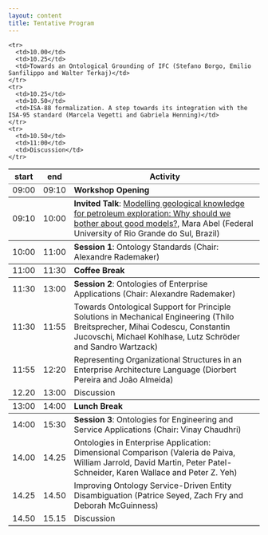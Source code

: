 ```yaml
---
layout: content
title: Tentative Program
---
```


<table border="2" cellspacing="0" cellpadding="6" class="content" rules="groups" frame="hsides">
  <thead>
    <tr>
      <th scope="col">start</th>
      <th scope="col">end</th>
      <th scope="col">Activity</th>
    </tr>
  </thead>
  <tbody>
    <tr>
      <td>09:00</td>
      <td>09:10</td>
      <td><b>Workshop Opening</b></td>
    </tr>
  </tbody>
  <tbody>
    <tr>
      <td>09:10</td>
      <td>10:00</td>
      <td><b>Invited Talk</b>: <a href="invited-speakers.html">Modelling geological knowledge for petroleum exploration: Why should we bother about good models?</a>, Mara Abel (Federal University of Rio Grande do Sul, Brazil)</td>
    </tr>
  </tbody>
  <tbody>
    <tr>
      <td>10:00</td>
      <td>11:00</td>
      <td><b>Session 1</b>: Ontology Standards (Chair: Alexandre Rademaker)</td>
    </tr>
    
    <tr>
      <td>10.00</td>
      <td>10.25</td>
      <td>Towards an Ontological Grounding of IFC (Stefano Borgo, Emilio Sanfilippo and Walter Terkaj)</td>
    </tr>
    <tr>
      <td>10.25</td>
      <td>10.50</td>
      <td>ISA-88 formalization. A step towards its integration with the ISA-95 standard (Marcela Vegetti and Gabriela Henning)</td>
    </tr>
    <tr>
      <td>10.50</td>
      <td>11:00</td>
      <td>Discussion</td>
    </tr>
  </tbody>
  <tbody>
    <tr>
      <td>11:00</td>
      <td>11:30</td>
      <td><b>Coffee Break</b></td>
    </tr>
  </tbody>
<tbody>
  <tr>
    <td>11:30</td>
    <td>13:00</td>
    <td><b>Session 2</b>:  Ontologies of Enterprise Applications (Chair: Alexandre Rademaker)</td>
  </tr>
  <tr>
    <td>11:30</td>
    <td>11:55</td>
    <td>Towards Ontological Support for Principle Solutions in Mechanical Engineering (Thilo Breitsprecher, Mihai Codescu, Constantin Jucovschi, Michael Kohlhase, Lutz Schröder and Sandro Wartzack)</td>
  </tr>
  <tr>
    <td>11:55</td>
    <td>12:20</td>
    <td>Representing Organizational Structures in an Enterprise Architecture Language (Diorbert Pereira and João Almeida)</td>
  </tr>
  <tr>
    <td>12.20</td>
    <td>13:00</td>
    <td>Discussion</td>
  </tr>
</tbody>
<tbody>
<tr>
<td>13:00</td>
<td>14:00</td>
<td><b>Lunch Break</b></td>
</tr>
</tbody>
<tbody>
<tr>
<td>14:00</td>
<td>15:30</td>
<td><b>Session 3</b>: Ontologies for Engineering and Service Applications (Chair: Vinay Chaudhri)</td>
</tr>

<tr>
<td>14.00</td>
<td>14.25</td>
<td>Ontologies in Enterprise Application: Dimensional Comparison (Valeria de Paiva, William Jarrold, David Martin, Peter Patel-Schneider, Karen Wallace and Peter Z. Yeh)</td>
</tr>

<tr>
  <td>14.25</td>
  <td>14.50</td>
  <td>Improving Ontology Service-Driven Entity Disambiguation (Patrice Seyed, Zach Fry and Deborah McGuinness)</td>
</tr>
<tr>
  <td>14.50</td>
  <td>15.15</td>
  <td>Discussion</td>
</tr>
</tbody>
</table>
